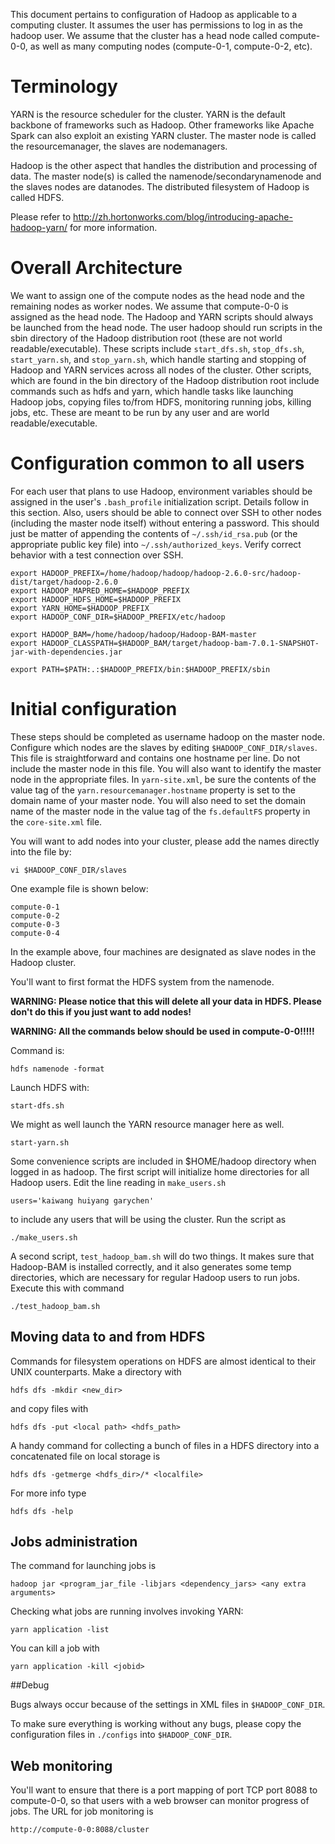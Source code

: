 This document pertains to configuration of Hadoop as applicable to a computing cluster. It assumes the user has permissions to log in as the hadoop user. We assume that the cluster has a head node called compute-0-0, as well as many computing nodes (compute-0-1, compute-0-2, etc).

# Terminology

YARN is the resource scheduler for the cluster. YARN is the default backbone of frameworks such as Hadoop. Other frameworks like Apache Spark can also exploit an existing YARN cluster. The master node is called the resourcemanager, the slaves are nodemanagers.

Hadoop is the other aspect that handles the distribution and processing of data. The master node(s) is called the namenode/secondarynamenode and the slaves nodes are datanodes. The distributed filesystem of Hadoop is called HDFS.

Please refer to http://zh.hortonworks.com/blog/introducing-apache-hadoop-yarn/ for more information.

# Overall Architecture

We want to assign one of the compute nodes as the head node and the remaining nodes as worker nodes. We assume that compute-0-0 is assigned as the head node. The Hadoop and YARN scripts should always be launched from the head node. The user hadoop should run scripts in the sbin directory of the Hadoop distribution root (these are not world readable/executable). These scripts include `start_dfs.sh`, `stop_dfs.sh`, `start_yarn.sh`, and `stop_yarn.sh`, which handle starting and stopping of Hadoop and YARN services across all nodes of the cluster. Other scripts, which are found in the bin directory of the Hadoop distribution root include commands such as hdfs and yarn, which handle tasks like launching Hadoop jobs, copying files to/from HDFS, monitoring running jobs, killing jobs, etc. These are meant to be run by any user and are world readable/executable.

# Configuration common to all users

For each user that plans to use Hadoop, environment variables should be assigned in the user's `.bash_profile` initialization script.  Details follow in this section. Also, users should be able to connect over SSH to other nodes (including the master node itself) without entering a password. This should just be matter of appending the contents of `~/.ssh/id_rsa.pub` (or the appropriate public key file) into `~/.ssh/authorized_keys`. Verify correct behavior with a test connection over SSH.

```
export HADOOP_PREFIX=/home/hadoop/hadoop/hadoop-2.6.0-src/hadoop-dist/target/hadoop-2.6.0
export HADOOP_MAPRED_HOME=$HADOOP_PREFIX
export HADOOP_HDFS_HOME=$HADOOP_PREFIX
export YARN_HOME=$HADOOP_PREFIX
export HADOOP_CONF_DIR=$HADOOP_PREFIX/etc/hadoop

export HADOOP_BAM=/home/hadoop/hadoop/Hadoop-BAM-master
export HADOOP_CLASSPATH=$HADOOP_BAM/target/hadoop-bam-7.0.1-SNAPSHOT-jar-with-dependencies.jar

export PATH=$PATH:.:$HADOOP_PREFIX/bin:$HADOOP_PREFIX/sbin
```

# Initial configuration

These steps should be completed as username hadoop on the master node. Configure which nodes are the slaves by editing `$HADOOP_CONF_DIR/slaves`. This file is straightforward and contains one hostname per line. Do not include the master node in this file. You will also want to identify the master node in the appropriate files. In `yarn-site.xml`, be sure the contents of the value tag of the `yarn.resourcemanager.hostname` property is set to the domain name of your master node. You will also need to set the domain name of the master node in the value tag of the `fs.defaultFS` property in the `core-site.xml` file.

You will want to add nodes into your cluster, please add the names directly into the file by:

```vi $HADOOP_CONF_DIR/slaves```

One example file is shown below:

```
compute-0-1
compute-0-2
compute-0-3
compute-0-4
```

In the example above, four machines are designated as slave nodes in the Hadoop cluster.

You'll want to first format the HDFS system from the namenode. 

  **WARNING: Please notice that this will delete all your data in HDFS. Please don't do this if you just want to add nodes!**

  **WARNING: All the commands below should be used in compute-0-0!!!!!**

Command is:

```
hdfs namenode -format
```

Launch HDFS with:

```
start-dfs.sh
```

We might as well launch the YARN resource manager here as well.

```
start-yarn.sh
```

Some convenience scripts are included in $HOME/hadoop directory when logged in as hadoop. The first script will initialize home directories for all Hadoop users.  Edit the line reading in `make_users.sh`

```
users='kaiwang huiyang garychen'
```

to include any users that will be using the cluster. Run the script as 

```
./make_users.sh
```

A second script, `test_hadoop_bam.sh` will do two things. It makes sure that Hadoop-BAM is installed correctly, and it also generates some temp directories, which are necessary for regular Hadoop users to run jobs. Execute this with command

```
./test_hadoop_bam.sh
```

## Moving data to and from HDFS

Commands for filesystem operations on HDFS are almost identical to their UNIX counterparts. Make a directory with

```
hdfs dfs -mkdir <new_dir>
```

and copy files with

```
hdfs dfs -put <local path> <hdfs_path>
```

A handy command for collecting a bunch of files in a HDFS directory into a concatenated file on local storage is

```
hdfs dfs -getmerge <hdfs_dir>/* <localfile>
```

For more info type

```
hdfs dfs -help
```

## Jobs administration

The command for launching jobs is

```
hadoop jar <program_jar_file -libjars <dependency_jars> <any extra arguments>
```

Checking what jobs are running involves invoking YARN:

```
yarn application -list
```

You can kill a job with 

```
yarn application -kill <jobid>
```

##Debug

Bugs always occur because of the settings in XML files in `$HADOOP_CONF_DIR`.

To make sure everything is working without any bugs, please copy the configuration files in `./configs` into `$HADOOP_CONF_DIR`.
 
## Web monitoring

You'll want to ensure that there is a port mapping of port TCP port 8088 to compute-0-0, so that users with a web browser can monitor progress of jobs. The URL for job monitoring is

```
http://compute-0-0:8088/cluster
```


